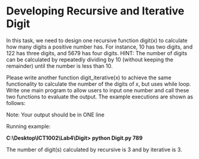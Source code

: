 # Developing Recursive and Iterative Digit

In this task, we need to design one recursive function digit(x) to calculate how many digits a
positive number has. For instance, 10 has two digits, and 122 has three digits, and 5679 has four
digits. HINT: The number of digits can be calculated by repeatedly dividing by 10 (without
keeping the remainder) until the number is less than 10.

Please write another function digit_iterative(x) to achieve the same functionality to calculate the
number of the digits of x, but uses while loop. Write one main program to allow users to input
one number and call these two functions to evaluate the output. The example executions are
shown as follows:

Note: Your output should be in ONE line

Running example:

**C:\Desktop\ICT1002\Lab4\Digit> python Digit.py 789**

The number of digit(s) calculated by recursive is 3 and by iterative
is 3.